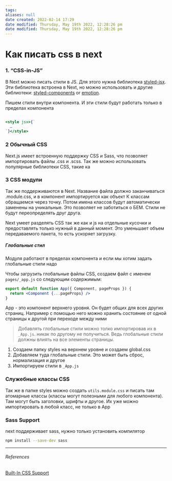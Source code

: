 ```yaml
---
tags: 
aliases: null
date created: 2022-02-14 17:29
date modified: Thursday, May 19th 2022, 12:28:26 pm
date modified: Thursday, May 19th 2022, 12:28:26 pm
---
```


# Как писать css в next

### 1. “CSS-in-JS”

В Next можно писать стили в JS. Для этого нужна библиотека [styled-jsx](https://github.com/vercel/styled-jsx). Эти библиотека встроена в Next, но можно использовать и другие библиотеки: [styled-components](https://github.com/vercel/next.js/tree/canary/examples/with-styled-components) or [emotion](https://github.com/vercel/next.js/tree/canary/examples/with-emotion).

Пишем стили внутри компонента. И эти стили будут работать только в пределах компонента

```jsx

<style jsx>{`
  …
`}</style>
```

### 2 Обычный CSS

Next.js имеет встроенную поддержку CSS и Sass, что позволяет импортировать файлы .css и .scss. Так же можно использовать  популярные библиотеки CSS, такие ка

### 3 CSS модули

Так же поддерживаются в Next. Название файла должно заканчиваться .module.css, и в компонент импортируется как объект
К классам обращаемся через точку.
Потом имена классов будут автоматически заменены на уникальные. Это позволяет не заботиться о БЕМ. Стили не будут переопределять друг друга.

Next умеет разделять CSS так же как и js  на отдельные кусочки и предоставлять только нужный в данный момент. Это уменьшает объем передаваемого пакета, то есть ускоряет загрузку.

##### Глобальные стил

Модуля работают в пределах компонента и если мы хотим задать глобальные стили надо

Чтобы загрузить глобальные файлы CSS, создаем файл с именем `pages/_app.js` со следующим содержимым:

```jsx
export default function App({ Component, pageProps }) {
  return <Component {...pageProps} />
}
```

App - это компонент верхнего уровня. Он будет общих для всех других страниц. Например с помощью него можно хранить состояние от одной страницы к другой при переходе между ними

>Добавлять глобальные стили можно толко импортировав их в `_App.js`. никак по другому не получиться. Ведь глобальные стили должны влиять на все элементы страницы.

1. Создаем папку styles на верхнем уровне и создаем global.css
2. Добавляем туда глобальные стили. Это может быть сброс, нормализация и другое
3. Импортируем стили в `_App.js`

### Служебные классы CSS

Так же в папке styles можно создать `utils.module.css` и писать там атомарные классы (классы могут полезными для любого компонента). Там могут быть заголовки, шрифты и другое. Их уже можно импортировать в любой класс, не только в App

### Sass Support

next поддерживает sass, нужно только установить компилятор

```bash
npm install --save-dev sass
```

 ---

###### References

 [Built-In CSS Support](https://nextjs.org/docs/basic-features/built-in-css-support)
